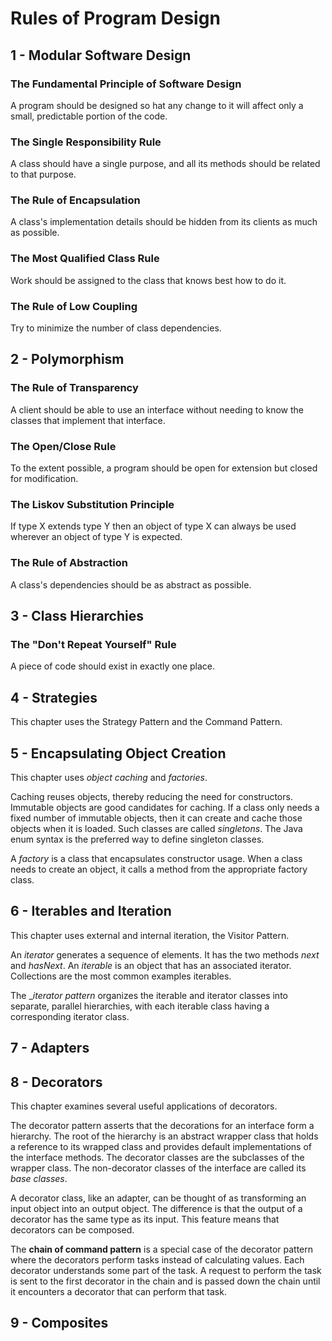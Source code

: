 Rules of Program Design
=======================


1 - Modular Software Design
---------------------------

### The Fundamental Principle of Software Design

A program should be designed so hat any change to it will affect only
a small, predictable portion of the code.

### The Single Responsibility Rule

A class should have a single purpose, and all its methods should be
related to that purpose.

### The Rule of Encapsulation

A class's implementation details should be hidden from its clients
as much as possible.

### The Most Qualified Class Rule

Work should be assigned to the class that knows best how to do it.

### The Rule of Low Coupling

Try to minimize the number of class dependencies.


2 - Polymorphism
----------------

### The Rule of Transparency

A client should be able to use an interface without needing to know
the classes that implement that interface.

### The Open/Close Rule

To the extent possible, a program should be open for extension 
but closed for modification.

### The Liskov Substitution Principle

If type X extends type Y then an object of type X can always be used
wherever an object of type Y is expected.

### The Rule of Abstraction

A class's dependencies should be as abstract as possible.


3 - Class Hierarchies
---------------------

### The "Don't Repeat Yourself" Rule

A piece of code should exist in exactly one place.


4 - Strategies
--------------

This chapter uses the Strategy Pattern and the Command Pattern.


5 - Encapsulating Object Creation
---------------------------------

This chapter uses _object caching_ and _factories_.

Caching reuses objects, thereby reducing the need for constructors.
Immutable objects are good candidates for caching. If a class only needs
a fixed number of immutable objects, then it can create and cache those
objects when it is loaded. Such classes are called _singletons_. The Java 
enum syntax is the preferred way to define singleton classes.

A _factory_ is a class that encapsulates constructor usage. When a class 
needs to create an object, it calls a method from the appropriate factory
class.


6 - Iterables and Iteration
---------------------------

This chapter uses external and internal iteration, the Visitor Pattern.

An _iterator_ generates a sequence of elements. It has the two methods _next_
and _hasNext_. An _iterable_ is an object that has an associated iterator.
Collections are the most common examples iterables.

The __iterator pattern_ organizes the iterable and iterator classes into 
separate, parallel hierarchies, with each iterable class having a corresponding
iterator class.


7 - Adapters
------------

8 - Decorators
--------------

This chapter examines several useful applications of decorators.

The decorator pattern asserts that the decorations for an interface form a hierarchy.
The root of the hierarchy is an abstract wrapper class that holds a reference to 
its wrapped class and provides default implementations of the interface methods.
The decorator classes are the subclasses of the wrapper class. 
The non-decorator classes of the interface are called its _base classes_.

A decorator class, like an adapter, can be thought of as transforming
an input object into an output object. The difference is that the output
of a decorator has the same type as its input. This feature means that
decorators can be composed.

The __chain of command pattern__ is a special case of the decorator pattern
where the decorators perform tasks instead of calculating values. Each decorator
understands some part of the task. A request to perform the task is sent to
the first decorator in the chain and is passed down the chain until it encounters
a decorator that can perform that task.


9 - Composites
--------------

